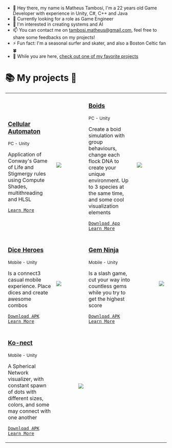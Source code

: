 - 👋 Hey there, my name is Matheus Tambosi, I'm a 22 years old Game Developer with experience in Unity, C#, C++ and Java
- 🌱 Currently looking for a role as Game Engineer
- 👀 I'm interested in creating systems and AI
- 📫 You can contact me on [tambosi.matheus@gmail.com](mailto:tambosi.matheus@gmail.com), feel free to share some feedbacks on my projects!
- ⚡ Fun fact: I'm a seasonal surfer and skater, and also a Boston Celtic fan 🍀
- 🌟 While you are here, [check out one of my favorite projects](https://github.com/tambosi-matheus/Boids-Simulation)

# 📚 My projects 📕


<table> 
<tr>
<!---Cellular Automaton--->
<td width=30%>
  
### [Cellular Automaton](https://github.com/tambosi-matheus/Cellular-Automaton/)  
<sub> PC - Unity </sub>

Application of Conway's Game of Life and Stigmergy rules using Compute Shades, multithreading and HLSL

[`Learn More`](https://github.com/tambosi-matheus/Cellular-Automaton/)
</td>
<td width=20%><img src="https://github.com/tambosi-matheus/Cellular-Automaton/raw/main/GIFs/StigCell.gif " align="left"></td>

<!---Boids--->
<td width=30%>
  
### [Boids](https://github.com/tambosi-matheus/Boids-Simulation)  
<sub> PC - Unity </sub>

Create a boid simulation with group behaviours, change each flock DNA to create your unique environment. Up to 3 species at the same time, and some cool visualization elements 

[`Download App`](https://github.com/tambosi-matheus/Boids-Simulation/raw/main/Boids%20Simulation.zip)
[`Learn More`](https://github.com/tambosi-matheus/Boids-Simulation)
</td>
<td width=20%><img src="https://github.com/tambosi-matheus/Boids-Simulation/raw/main/Gameplay%20GIF.gif" align="left"></td>

</tr>
<tr>

<!---Dice Heroes--->
<td width=30%>

### [Dice Heroes](https://github.com/tambosi-matheus/DiceHeroes)
<sub> Mobile - Unity </sub>

Is a connect3 casual mobile experience. Place dices and create awesome combos
  
[`Download APK`](https://github.com/tambosi-matheus/DiceHeroes/raw/main/Dice%20Puzzle.zip)
[`Learn More`](https://github.com/tambosi-matheus/DiceHeroes)
</td>
<td width=20%><img src="https://github.com/tambosi-matheus/DiceHeroes/raw/main/Gameplay%20Dice.gif" align="left"></td>
 
<!---Gem Ninja--->
<td width=30%>

### [Gem Ninja](https://github.com/tambosi-matheus/GemNinja) 

<sub> Mobile - Unity </sub>
  
Is a slash game, cut your way into countless gems while you try to get the highest score
  
[`Download APK`](https://github.com/tambosi-matheus/GemNinja/raw/main/GemNinja.zip)
[`Learn More`](https://github.com/tambosi-matheus/GemNinja)
</td>

<td><img src="https://github.com/tambosi-matheus/GemNinja/raw/main/Gameplay%20Gem.gif" align="right"></td>

</tr>
<tr>

<!---Ko-nect--->
<td width=30%>

### [Ko-nect](https://github.com/tambosi-matheus/Ko-Nect) 

<sub> Mobile - Unity </sub>
  
A Spherical Network visualizer, with constant spawn of dots with different sizes, colors, and some may connect with one another
  
[`Download APK`](https://github.com/tambosi-matheus/Ko-nect/raw/main/Ko-nect.zip)
[`Learn More`](https://github.com/tambosi-matheus/Ko-nect/)
</td>
  
<td><img src="https://github.com/tambosi-matheus/Ko-nect/raw/main/Gameplay%20Ko-nect.gif" align="right"></td>

</tr>
</table>

